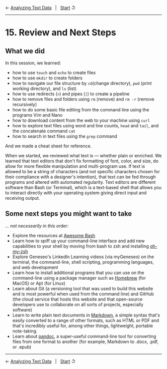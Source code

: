 ← [Analyzing Text Data](14-analyzing-text-data.md)&nbsp;&nbsp;&nbsp;|&nbsp;&nbsp;&nbsp;[Start](../README.md) ↺

---

# 15. Review and Next Steps

## What we did

In this session, we learned:

- how to use `touch` and `echo` to create files
- how to use `mkdir` to create folders
- how to navigate our file structure by `cd`(change directory), `pwd` (print working directory), and `ls` (list)
- how to use redirects (`>`) and pipes (`|`) to create a pipeline
- how to remove files and folders using `rm` (remove) and `rm -r` (remove recursively)
- how to do some basic file editing from the command line using the programs Vim and Nano
- how to download content from the web to your machine using `curl`
- how to explore text files using word and line counts, `head` and `tail`, and the concatenate command `cat`
- how to search in text files using the `grep` command

And we made a cheat sheet for reference.

When we started, we reviewed what text is — whether plain or enriched. We learned that text editors that don't fix formatting of font, color, and size, do allow for more flexible manipulation and multi-program use. If text is allowed to be a string of characters (and not specific characters chosen for their compliance with a designer's intention), that text can be fed through programs and altered with automated regularity. Text editors are different software than Bash (or Terminal), which is a text-based shell that allows you to interact directly with your operating system giving direct input and receiving output.

## Some next steps you might want to take

*&hellip; not necessarily in this order:*

- Explore the resources at [Awesome Bash](https://github.com/awesome-lists/awesome-bash)
- Learn how to spiff up your command-line interface and add new capabilities to your shell by moving from bash to zsh and installing [oh-my-zsh](https://ohmyz.sh/)
- Explore Geneseo's LinkedIn Learning videos (via myGeneseo) on the terminal, the command-line, shell scripting, programming languages, and web development
- Learn how to install additional programs that you can use on the command-line using a package manager such as [Homebrew](https://brew.sh/) (for MacOS) or Apt (for Linux)
- Learn about Git (a versioning tool that was used to build this website and is most powerful when used from the command line) and GitHub (the cloud service that hosts this website and that open-source developers use to collaborate on all sorts of projects, especially software)
- Learn to write plain text documents in [Markdown](https://en.wikipedia.org/wiki/Markdown), a simple syntax that's easily converted to a range of other formats, such as HTML or PDF and that's incredibly useful for, among other things, lightweight, portable note-taking
- Learn about [pandoc](https://pandoc.org/), a super-useful command-line tool for converting files from one format to another (for example, Markdown to .docx, .pdf, or .epub)

---

← [Analyzing Text Data](14-analyzing-text-data.md)&nbsp;&nbsp;&nbsp;|&nbsp;&nbsp;&nbsp;[Start](../README.md) ↺